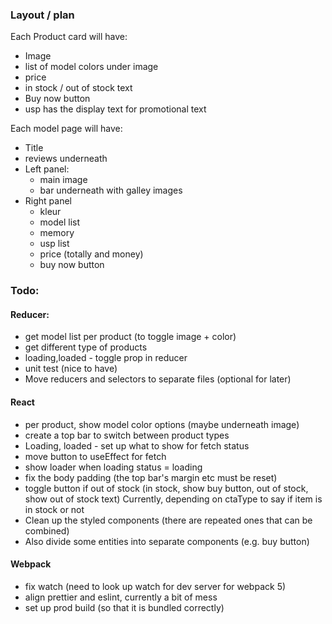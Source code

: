 ### Layout / plan

Each Product card will have:
- Image
- list of model colors under image
- price
- in stock / out of stock text
- Buy now button
- usp has the display text for promotional text

Each model page will have:
- Title
- reviews underneath
- Left panel:
  - main image
  - bar underneath with galley images
- Right panel
  - kleur
  - model list
  - memory
  - usp list
  - price (totally and money)
  - buy now button

### Todo:

#### Reducer:
- get model list per product (to toggle image + color)
- get different type of products 
- loading,loaded - toggle prop in reducer
- unit test (nice to have)
- Move reducers and selectors to separate files (optional for later)

#### React
- per product, show model color options (maybe underneath image)
- create a top bar to switch between product types
- Loading, loaded - set up what to show for fetch status
- move button to useEffect for fetch
- show loader when loading status = loading
- fix the body padding (the top bar's margin etc must be reset)
- toggle button if out of stock (in stock, show buy button, out of stock, show out of stock text)
Currently, depending on ctaType to say if item is in stock or not 
- Clean up the styled components (there are repeated ones that can be combined)
- Also divide some entities into separate components (e.g. buy button)

#### Webpack
- fix watch (need to look up watch for dev server for webpack 5)
- align prettier and eslint, currently a bit of mess
- set up prod build (so that it is bundled correctly)